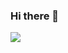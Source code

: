 ### Hi there 👋

![](https://www.google.com/url?sa=i&url=https%3A%2F%2Fvecta.io%2Fsymbols%2Ftag%2Fjavascript&psig=AOvVaw1uyr4i3Adzc1jh4WJHfaUn&ust=1682457063746000&source=images&cd=vfe&ved=0CBEQjRxqFwoTCMDS-o63w_4CFQAAAAAdAAAAABAE)
